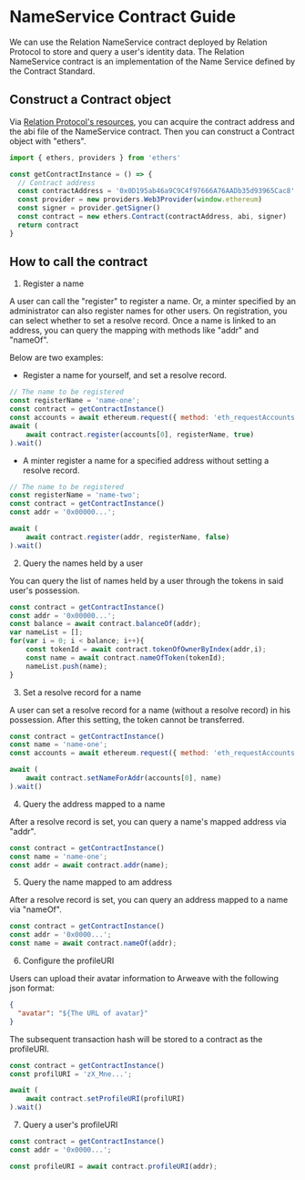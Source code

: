 # NameService Contract Guide

We can use the Relation NameService contract deployed by Relation Protocol to store and query a user's identity data. The Relation NameService contract is an implementation of the Name Service defined by the Contract Standard.

## Construct a Contract object

Via [Relation Protocol's resources](./resource.md), you can acquire the contract address and the abi file of the NameService contract. Then you can construct a Contract object with "ethers".

```javascript
import { ethers, providers } from 'ethers'

const getContractInstance = () => {
  // Contract address
  const contractAddress = '0x0D195ab46a9C9C4f97666A76AADb35d93965Cac8'
  const provider = new providers.Web3Provider(window.ethereum)
  const signer = provider.getSigner()
  const contract = new ethers.Contract(contractAddress, abi, signer)
  return contract
}
```

## How to call the contract

1. Register a name

A user can call the "register" to register a name. Or, a minter specified by an administrator can also register names for other users. On registration, you can select whether to set a resolve record. Once a name is linked to an address, you can query the mapping with methods like "addr" and "nameOf".

Below are two examples:

- Register a name for yourself, and set a resolve record.

```javascript
// The name to be registered
const registerName = 'name-one';
const contract = getContractInstance()
const accounts = await ethereum.request({ method: 'eth_requestAccounts' })
await (
    await contract.register(accounts[0], registerName, true)
).wait()
```
- A minter register a name for a specified address without setting a resolve record.
```javascript
// The name to be registered
const registerName = 'name-two';
const contract = getContractInstance()
const addr = '0x00000...';

await (
    await contract.register(addr, registerName, false)
).wait()
```


2. Query the names held by a user

You can query the list of names held by a user through the tokens in said user's possession.

```javascript
const contract = getContractInstance()
const addr = '0x00000...';
const balance = await contract.balanceOf(addr);
var nameList = [];
for(var i = 0; i < balance; i++){
    const tokenId = await contract.tokenOfOwnerByIndex(addr,i);
    const name = await contract.nameOfToken(tokenId);
    nameList.push(name);
}
```

3. Set a resolve record for a name

A user can set a resolve record for a name (without a resolve record) in his possession. After this setting, the token cannot be transferred.

```javascript
const contract = getContractInstance()
const name = 'name-one';
const accounts = await ethereum.request({ method: 'eth_requestAccounts' })

await (
    await contract.setNameForAddr(accounts[0], name)
).wait()
```


4. Query the address mapped to a name

After a resolve record is set, you can query a name's mapped address via "addr".

```javascript
const contract = getContractInstance()
const name = 'name-one';
const addr = await contract.addr(name);
```

5. Query the name mapped to am address

After a resolve record is set, you can query an address mapped to a name via "nameOf".

```javascript
const contract = getContractInstance()
const addr = '0x0000...';
const name = await contract.nameOf(addr);
```


6. Configure the profileURI

Users can upload their avatar information to Arweave with the following json format:
```json
{
  "avatar": "${The URL of avatar}"
}
```
The subsequent transaction hash will be stored to a contract as the profileURI.

```javascript
const contract = getContractInstance()
const profilURI = 'zX_Mne...';

await (
    await contract.setProfileURI(profilURI)
).wait()
```


7. Query a user's profileURI


```javascript
const contract = getContractInstance()
const addr = '0x0000...';

const profileURI = await contract.profileURI(addr);
```
